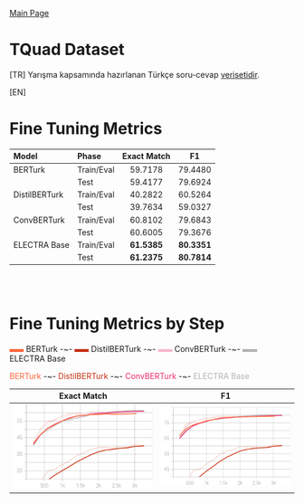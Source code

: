 
[Main Page](../../README.md)

# TQuad Dataset

[TR] Yarışma kapsamında hazırlanan Türkçe soru-cevap [verisetidir](https://github.com/TQuad/turkish-nlp-qa-dataset).

[EN]

# Fine Tuning Metrics

Model         | Phase       | Exact Match |  F1
:-------------|:------------|:-----------:|:------------:
BERTurk       | Train/Eval  | 59.7178     |  79.4480
<br/>         | Test        | 59.4177     |  79.6924
DistilBERTurk | Train/Eval  | 40.2822     |  60.5264
<br/>         | Test        | 39.7634     |  59.0327
ConvBERTurk   | Train/Eval  | 60.8102     |  79.6843
<br/>         | Test        | 60.6005     |  79.3676
ELECTRA Base  | Train/Eval  | <b>61.5385  |  <b>80.3351
<br/>         | Test        | <b>61.2375  |  <b>80.7814

<br/>
<br/>

# Fine Tuning Metrics by Step
<img src="../../placeholders/255_101_58.png" width="5%" /> BERTurk
-~- 
<img src="../../placeholders/197_45_18.png" width="5%" /> DistilBERTurk
-~- 
<img src="../../placeholders/235_45_108.png" width="5%" /> ConvBERTurk
-~- 
<img src="../../placeholders/179_179_179.png" width="5%" />  ELECTRA Base

<span style="color:rgb(255, 101, 58)">BERTurk</span> -~- 
<span style="color:rgb(197, 45, 18)">DistilBERTurk</span> -~- 
<span style="color:rgb(235, 45, 108)">ConvBERTurk</span> -~- 
<span style="color:rgb(179, 179, 179)">ELECTRA Base</span>

Exact Match                |  F1
:-------------------------:|:-------------------------:
<img src="../../images/qa-tquad/tquad_eval_exact_match.svg" width="100%" />  |  <img src="../../images/qa-tquad/tquad_eval_f1.svg" width="100%" />